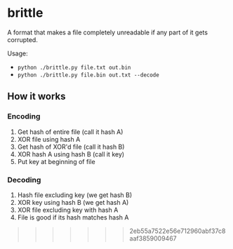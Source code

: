 # brittle

A format that makes a file completely unreadable if any part of it gets corrupted.

Usage:

- `python ./brittle.py file.txt out.bin`
- `python ./brittle.py file.bin out.txt --decode`

## How it works

### Encoding

1. Get hash of entire file (call it hash A)
2. XOR file using hash A
3. Get hash of XOR'd file (call it hash B)
4. XOR hash A using hash B (call it key)
5. Put key at beginning of file

### Decoding

1. Hash file excluding key (we get hash B)
2. XOR key using hash B (we get hash A)
3. XOR file excluding key with hash A
4. File is good if its hash matches hash A
>>>>>>> 2eb55a7522e56e712960abf37c8aaf3859009467
